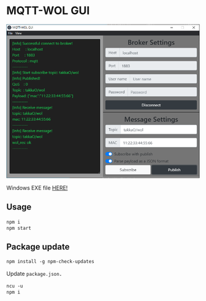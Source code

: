 # MQTT-WOL GUI

![gui](https://github.com/takkaO/MQTT-WOL_Project/blob/images/gui.png)

Windows EXE file [HERE!](https://github.com/takkaO/MQTT-WOL_Project/releases)

## Usage
```
npm i
npm start
```

## Package update
```
npm install -g npm-check-updates
```
Update ```package.json```．
```
ncu -u
npm i
```
